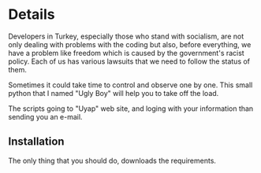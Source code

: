 # Details

Developers in Turkey, especially those who stand with socialism, are not only dealing with problems with the coding but also, before everything, we have a problem like freedom which is caused by the government's racist policy. Each of us has various lawsuits that we need to follow the status of them. 
 
Sometimes it could take time to control and observe one by one. This small python that I named "Ugly Boy" will help you to take off the load.

The scripts going to "Uyap" web site, and loging with your information than sending you an e-mail.

## Installation
The only thing that you should do, downloads the requirements.

